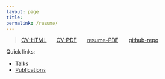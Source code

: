 ```yaml
---
layout: page
title: 
permalink: /resume/
---
```


<!-- Below is a full curriculum vitae. You can also download a PDF version or a resume following the links below.  -->

>[CV-HTML](cv.html)&nbsp;&nbsp;&nbsp;&nbsp;&nbsp;&nbsp;&nbsp;[CV-PDF](https://github.com/MustafaMustafa/curriculum_vitae/raw/master/mustafa_mustafa_cv.pdf)&nbsp;&nbsp;&nbsp;&nbsp;&nbsp;&nbsp;&nbsp;[resume-PDF](mustafa_mustafa_resume.pdf)&nbsp;&nbsp;&nbsp;&nbsp;&nbsp;&nbsp;&nbsp;[github-repo](https://github.com/MustafaMustafa/curriculum_vitae)  

Quick links:

* [Talks](cv.html#talks)  
* [Publications](cv.html#publications)  

